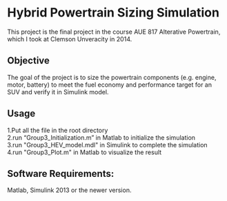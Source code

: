 # Hybrid Powertrain Sizing Simulation
This project is the final project in the course AUE 817 Alterative Powertrain, which I took at Clemson Unveracity in 2014.

## Objective
The goal of the project is to size the powertrain components (e.g. engine, motor, battery) to meet the fuel economy and performance target for an SUV and verify it in Simulink model.

## Usage 
1.Put all the file in the root directory   
2.run “Group3_Initialization.m” in Matlab to initialize the simulation   
3.run "Group3_HEV_model.mdl" in Simulink to complete the simulation   
4.run "Group3_Plot.m" in Matlab to visualize the result    

## Software Requirements:
Matlab, Simulink 2013 or the newer version.
